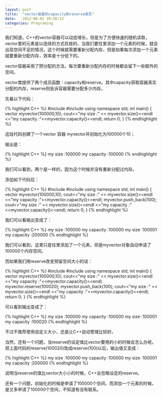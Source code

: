 ```yaml
---
layout: post
title:  "vector容器的capacity和reserve成员"
date:   2012-06-02 10:56:12
categories: Programing
---
```

我们知道，C++的vector容器可以动态增长，但是为了方便快速的随机读取，vector里的元素是以连续的方式存放的，当我们要往里添加一个元素的时候，就会出现空间不足的情况，这个时候就需要重新分配内存，但是如果每次添加一个元素就要重新分配内存，效率是十分低下的。

vector容器采用了预分配的方法，每次要重新分配内存的时候都会留下一些额外的空间。

vector类提供了两个成员函数：capacity和reserve。其中capacity获取容器真实分配的内存，reserve则告诉容器需要分配多少内存。



先看以下代码：

{% highlight C++ %}
#include<iostream>
#include<vector>
using namespace std;
int main()
{
    vector <int> myvector(100000,10);
    cout<<"my  size :" << myvector.size()<<endl
        <<"my  capacity :"<<myvector.capacity()<<endl;
    return 0;
}
{% endhighlight %}

这段代码创建了一个vector 容器 myvector并初始化为100000个10；

输出是：

{% highlight C++ %}
my  size :100000
my  capacity :100000
{% endhighlight %}

我们可以看到，两个是一样的，因为这个时候并没有重新分配过内存。

添加如下代码后：

{% highlight C++ %}
#include<iostream>
#include<vector>
using namespace std;
int main()
{
    vector <int> myvector(100000,10);
    cout<<"my  size :" << myvector.size()<<endl
        <<"my  capacity :"<<myvector.capacity()<<endl;
    myvector.push_back(100);
    cout<<"my  size :" << myvector.size()<<endl
        <<"my  capacity :"<<myvector.capacity()<<endl;
    return 0;
}
{% endhighlight %}

我们可以看输出变成了：

{% highlight C++ %}
my  size :100000
my  capacity :100000
my  size :100001
my  capacity :200000
{% endhighlight %}

我们可以看到，这里只是往里添加了一个元素，但是myvector对象自动申请了100000个内存空间。

而如果我们用reserve改变预留空间大小的话：

{% highlight C++ %}
#include<iostream>
#include<vector>
using namespace std;
int main()
{
    vector <int> myvector(100000,10);
    cout<<"my  size :" << myvector.size()<<endl
        <<"my  capacity :"<<myvector.capacity()<<endl;
    myvector.reserve(100020);
    myvector.push_back(100);
    cout<<"my  size :" << myvector.size()<<endl
        <<"my  capacity :"<<myvector.capacity()<<endl;
    return 0;
}
{% endhighlight %}

可以看到输出变成了：

{% highlight C++ %}
my  size :100000
my  capacity :100000
my  size :100001
my  capacity :100020
{% endhighlight %}

不过不推荐使用自定义大小，还是让C++自动管理比较好。

当然，还有一个问题，当reserve的设定值比vector要用的小的时候会怎么办呢。把上面代码的reserve(100020)改成reserve(100)以后，输出值又变成：

{% highlight C++ %}
my  size :100000
my  capacity :100000
my  size :100001
my  capacity :200000
{% endhighlight %}

说明当reserve的值比vector大小小的时候，C++会忽略设定的reserve。

 

还有一个问题，初始化的时候是申请了100000个空间，而添加一个元素的时候，是又多申请了100000个空间，不知道有没有联系。